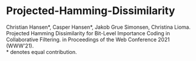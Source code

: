 # Projected-Hamming-Dissimilarity

Christian Hansen\*, Casper Hansen\*, Jakob Grue Simonsen, Christina Lioma. Projected Hamming Dissimilarity for Bit-Level Importance Coding in Collaborative Filtering. in Proceedings of the Web Conference 2021 (WWW'21). <br>
\* denotes equal contribution.
